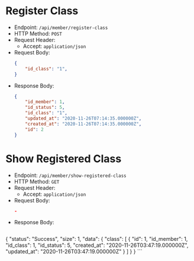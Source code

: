 # Register Class

* Endpoint: `/api/member/register-class`
* HTTP Method: `POST`
* Request Header:
    * Accept: `application/json`
* Request Body:
    ```JSON
    {
        "id_class": "1",
    }
    ```
* Response Body:
    ```JSON
    {
        "id_member": 1,
        "id_status": 5,
        "id_class": "1",
        "updated_at": "2020-11-26T07:14:35.000000Z",
        "created_at": "2020-11-26T07:14:35.000000Z",
        "id": 2
    }
    ```

# Show Registered Class

* Endpoint: `/api/member/show-registered-class`
* HTTP Method: `GET`
* Request Header:
    * Accept: `application/json`
* Request Body:
    ```JSON
    -
    ```
* Response Body:
    ```JSON
{
    "status": "Success",
    "size": 1,
    "data": {
        "class": [
            {
                "id": 1,
                "id_member": 1,
                "id_class": 1,
                "id_status": 5,
                "created_at": "2020-11-26T03:47:19.000000Z",
                "updated_at": "2020-11-26T03:47:19.000000Z"
            }
        ]
    }
}
    ```    